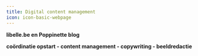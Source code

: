 ```yaml
---
title: Digital content management
icon: icon-basic-webpage
---
```


**libelle.be en Poppinette blog** 

**coördinatie opstart - content management - copywriting - beeldredactie**
